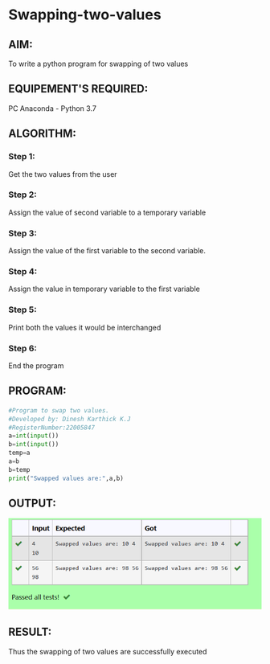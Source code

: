 # Swapping-two-values
## AIM:
To write a python program for swapping of two values
## EQUIPEMENT'S REQUIRED: 
PC
Anaconda - Python 3.7
## ALGORITHM: 
### Step 1:
Get the two values from the user
### Step 2: 
Assign the value of second variable to a temporary variable 
### Step 3: 
Assign the value of the first variable to the second variable.
### Step 4:  
Assign the value in temporary variable to the first variable
### Step 5: 
Print both the values it would be interchanged
### Step 6: 
End the program
## PROGRAM:
```python
#Program to swap two values.
#Developed by: Dinesh Karthick K.J
#RegisterNumber:22005847
a=int(input())
b=int(input())
temp=a
a=b
b=temp
print("Swapped values are:",a,b)
```
## OUTPUT:
![output](swap.png)



## RESULT:
Thus the swapping of two values are successfully executed



